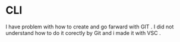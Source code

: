 # CLI
I have problem with how to create and go farward with GIT .
I did not understand how to do it corectly by Git and i made it with VSC .
